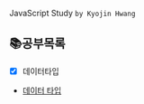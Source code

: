 JavaScript Study
`by Kyojin Hwang`

## 📚공부목록

- [x] 데이터타입
- <a href="https://github.com/KyoJin-Hwang/front-javascript-study/tree/master/JS_Data">데이터 타입</a>




<br/>
